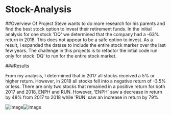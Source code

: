# Stock-Analysis

##Overview Of Project
Steve wants to do more research for his parents and find the best stock option to invest their retirement funds. In the initial analysis for one stock 'DQ' we determined that the company had a -63% return in 2018. This does not appear to be a safe option to invest. As a result, I expanded the datase to include the entire stock marker over the last few years.   The challenge in this projects is to refactor the intial code run only for stock 'DQ' to run for the entire stock market. 

###Results

 From my analysis, I determined that in 2017 all stocks received a 5% or higher return. However, in 2018 all stocks fell into a negative return of -3.5% or less. There are only two stocks that remained in a positive return for both 2017 and 2018, ENPH and RUN. However, 'ENPH' saw a decrease in return by 48% from 2017 to 2018 while 'RUN' saw an increase in return by 79%. 

![image](https://user-images.githubusercontent.com/103547108/166394249-023fb030-37df-4c9f-8f61-6a31e34b00ce.png)![image](https://user-images.githubusercontent.com/103547108/166394294-1b73a08f-00a4-49ae-89f7-de3e6338a630.png)
